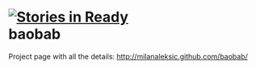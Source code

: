 [![Stories in Ready](https://badge.waffle.io/milanaleksic/swt-gui-transformer.png)](http://waffle.io/milanaleksic/swt-gui-transformer)  
baobab
===================

Project page with all the details: http://milanaleksic.github.com/baobab/
